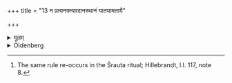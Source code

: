 +++
title = "13 न प्रत्यनक्त्यवदानस्थानं यातयामतायै"

+++

<details><summary>मूलम्</summary>

न प्रत्यनक्त्यवदानस्थानं यातयामतायै १३
</details>

<details><summary>Oldenberg</summary>

13. [^6]  He does not anoint the place from which he has cut off, in order that the strength (of the Havis) may be lost.


[^6]:  The same rule re-occurs in the Śrauta ritual; Hillebrandt, l.l. 117, note 8.
</details>
